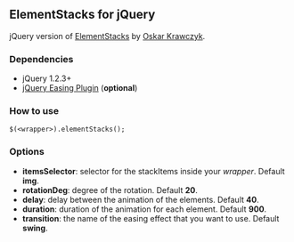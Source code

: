 ## ElementStacks for jQuery ##

jQuery version of [ElementStacks](http://mootools.net/forge/p/elementstack) by [Oskar Krawczyk](http://nouincolor.com).

### Dependencies ###

* jQuery 1.2.3+ 
* [jQuery Easing Plugin](http://gsgd.co.uk/sandbox/jquery/easing/) (**optional**)

### How to use ###

	$(<wrapper>).elementStacks();

### Options ###

* **itemsSelector**: selector for the stackItems inside your *wrapper*. Default **img**.
* **rotationDeg**: degree of the rotation. Default **20**.
* **delay**: delay between the animation of the elements. Default **40**.
* **duration**: duration of the animation for each element. Default **900**.
* **transition**: the name of the easing effect that you want to use. Default **swing**.